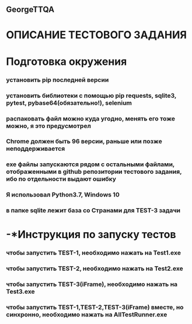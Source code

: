 ## GeorgeTTQA
# ОПИСАНИЕ ТЕСТОВОГО ЗАДАНИЯ

# Подготовка окружения
  ### установить pip последней версии
  ### установить библиотеки с помощью pip requests, sqlite3, pytest, pybase64(обязательно!), selenium
  ### распаковать файл можно куда угодно, менять его тоже можно, я это предусмотрел
  ### Chrome должен быть 96 версии, раньше или позже неподдерживается
  ### exe файлы запускаются рядом с остальными файлами, отображенными в github репозитории тестового задания, ибо по отдельности выдают ошибку
  ### Я использовал Python3.7, Windows 10
  ### в папке sqlite лежит база со Странами для TEST-3 задачи
# -*Инструкция по запуску тестов
  ### чтобы запустить TEST-1, необходимо нажать на Test1.exe
  ### чтобы запустить TEST-2, необходимо нажать на Test2.exe
  ### чтобы запустить TEST-3(iFrame), необходимо нажать на Test3.exe
  ### чтобы запустить TEST-1,TEST-2,TEST-3(iFrame) вместе, но синхронно, необходимо нажать на AllTestRunner.exe
  
